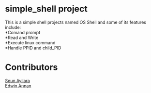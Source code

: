 # simple_shell project
This is a simple shell projects named OS Shell and some of its features include:<br>
*Comand prompt <br>
*Read and Write <br>
*Execute linux command <br>
*Handle PPID and child_PID <br>

# Contributors <br>
[Seun Ayilara](https://github.com/jeggi/)<br>
[Edwin Annan](https://github.com/eddyannan/)


